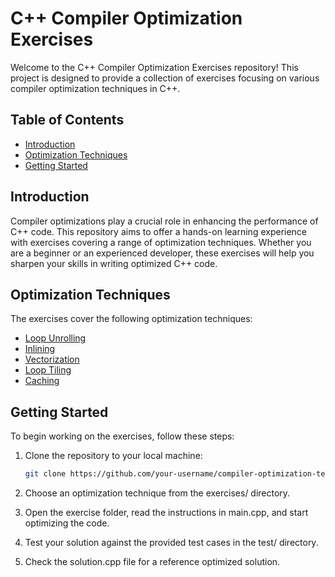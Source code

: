 # C++ Compiler Optimization Exercises

Welcome to the C++ Compiler Optimization Exercises repository! This project is designed to provide a collection of exercises focusing on various compiler optimization techniques in C++.

## Table of Contents

- [Introduction](#introduction)
- [Optimization Techniques](#optimization-techniques)
- [Getting Started](#getting-started)

## Introduction

Compiler optimizations play a crucial role in enhancing the performance of C++ code. This repository aims to offer a hands-on learning experience with exercises covering a range of optimization techniques. Whether you are a beginner or an experienced developer, these exercises will help you sharpen your skills in writing optimized C++ code.

## Optimization Techniques

The exercises cover the following optimization techniques:

- [Loop Unrolling](src/loop_unrolling.cpp)
- [Inlining](src/inlining.cpp)
- [Vectorization](src/vectorization.cpp)
- [Loop Tiling](src/loop_tiling.cpp)
- [Caching](src/caching.cpp)


## Getting Started

To begin working on the exercises, follow these steps:

1. Clone the repository to your local machine:

   ```bash
   git clone https://github.com/your-username/compiler-optimization-techniques.git
2. Choose an optimization technique from the exercises/ directory.

3. Open the exercise folder, read the instructions in main.cpp, and start optimizing the code.

4. Test your solution against the provided test cases in the test/ directory.

5. Check the solution.cpp file for a reference optimized solution.
